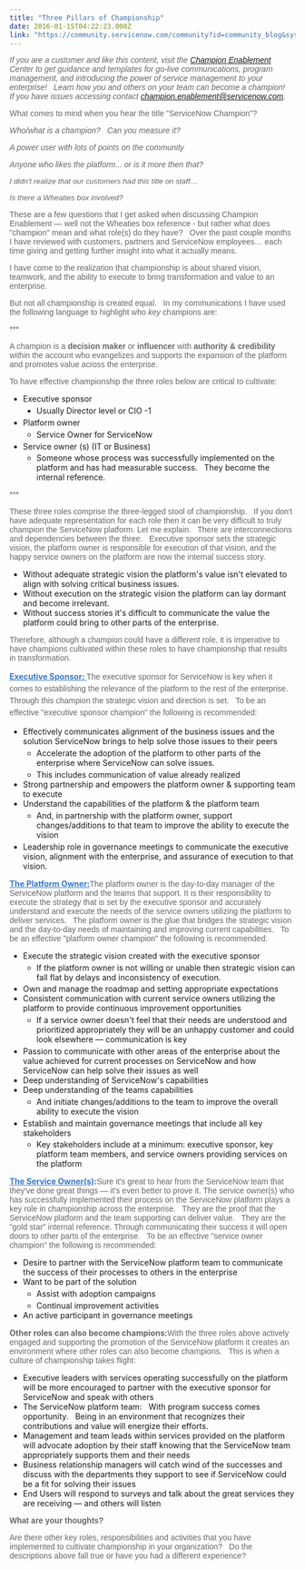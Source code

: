 ```yaml
---
title: "Three Pillars of Championship"
date: 2016-01-15T04:22:23.000Z
link: "https://community.servicenow.com/community?id=community_blog&sys_id=451deea5dbd0dbc01dcaf3231f961937"
---
```

<p style="font-family: arial, sans-serif; color: #666666;"><span style="font-style: inherit; font-family: inherit;"><strong style="font-weight: inherit; font-family: inherit;"><em>If you are a customer and like this content, visit the <a title="Champion Enablement" __default_attr="2259" __jive_macro_name="community" class="jive_macro_community jive_macro" data-orig-content="Champion Enablement" data-renderedposition="9.815340995788574_352.6278381347656_170_15" href="undefined2259">Champion Enablement</a><span>   Center to get guidance and templates for go-live communications, program management, and introducing the power of service management to your enterprise!   Learn how you and others on your team can become a champion!   If you have issues accessing contact </span><a title="k-email-small" class="jive-link-email-small" href="mailto:champion.enablement@servicenow.com">champion.enablement@servicenow.com</a><span>.</span></em></strong></span></p><p style="font-family: arial, sans-serif; color: #666666;"></p><p style="font-family: arial, sans-serif; color: #666666;">What comes to mind when you hear the title "ServiceNow Champion"?</p><p style="font-family: arial, sans-serif; color: #666666;"></p><p style="font-family: arial, sans-serif; color: #666666;"><span style="font-style: inherit; font-family: inherit;"><strong style="font-weight: inherit; font-family: inherit;"><em>Who/what is a champion?   Can you measure it?</em></strong></span></p><p style="font-family: arial, sans-serif; color: #666666;"><span style="font-style: inherit; font-family: inherit;"><strong style="font-weight: inherit; font-family: inherit;"><em>A power user with lots of points on the community</em></strong></span></p><p style="font-family: arial, sans-serif; color: #666666;"><span style="font-style: inherit; font-family: inherit;"><strong style="font-weight: inherit; font-family: inherit;"><em>Anyone who likes the platform... or is it more then that?</em></strong></span></p><p style="font-family: arial, sans-serif; color: #666666;"><span style="font-weight: inherit; font-size: 13.3333px; font-family: inherit; font-style: inherit;"><strong style="font-weight: inherit; font-size: 13.3333px; font-family: inherit;"><em>I didn't realize that our customers had this title on staff…</em></strong></span></p><p style="font-family: arial, sans-serif; color: #666666;"><span style="font-weight: inherit; font-size: 13.3333px; font-family: inherit; font-style: inherit;"><strong style="font-weight: inherit; font-size: 13.3333px; font-family: inherit;"><em>Is there a Wheaties box involved?</em></strong></span></p><p></p><p style="font-family: arial, sans-serif; color: #666666;">These are a few questions that I get asked when discussing Champion Enablement — well not the Wheaties box reference - but rather what does "champion" mean and what role(s) do they have?   Over the past couple months I have reviewed with customers, partners and ServiceNow employees… each time giving and getting further insight into what it actually means.</p><p></p><p style="font-family: arial, sans-serif; color: #666666;">I have come to the realization that championship is about shared vision, teamwork, and the ability to execute to bring transformation and value to an enterprise.</p><p></p><p style="font-family: arial, sans-serif; color: #666666;">But not all championship is created equal.   In my communications I have used the following language to highlight who <span style="font-weight: inherit; font-family: inherit;"><em>key</em></span> champions are:</p><p></p><p style="font-family: arial, sans-serif; color: #666666;">***</p><p style="font-family: arial, sans-serif; color: #666666;">A champion is a <span style="font-style: inherit; font-family: inherit;"><strong>decision maker </strong></span>or <span style="font-style: inherit; font-family: inherit;"><strong>influencer</strong></span> with <span style="font-style: inherit; font-family: inherit;"><strong>authority &amp; credibility </strong></span>within the account who evangelizes and supports the expansion of the platform and promotes value across the enterprise.</p><p></p><p style="font-family: arial, sans-serif; color: #666666;">To have effective championship the three roles below are critical to cultivate:</p><ul><li>Executive sponsor<ul style="font-weight: inherit; font-style: inherit; font-family: inherit; list-style-type: disc;"><li style="margin-top: 0.5ex; margin-bottom: 0.5ex; font-weight: inherit; font-style: inherit; font-family: inherit; list-style-type: inherit;">Usually Director level or CIO -1</li></ul></li><li>Platform owner<ul><li style="margin-top: 0.5ex; margin-bottom: 0.5ex; font-weight: inherit; font-style: inherit; font-family: inherit; list-style-type: inherit;">Service Owner for ServiceNow</li></ul></li><li>Service owner (s) (IT or Business)<ul><li style="margin-top: 0.5ex; margin-bottom: 0.5ex; font-weight: inherit; font-style: inherit; font-family: inherit; list-style-type: inherit;">Someone whose process was successfully implemented on the platform and has had measurable success.   They become the internal reference.</li></ul></li></ul><p><span style="font-family: arial, sans-serif; color: #666666;">***</span></p><p><span style="font-family: arial, sans-serif; color: #666666;">These three roles comprise the three-legged stool of championship.   If you don't have adequate representation for each role then it can be very difficult to truly champion the ServiceNow platform.</span><span style="font-family: arial, sans-serif; color: #666666;"> </span><span style="font-family: arial, sans-serif; color: #666666;">Let me explain.   There are interconnections and dependencies between the three.   Executive sponsor sets the strategic vision, the platform owner is responsible for execution of that vision, and the happy service owners on the platform are now the internal success story.</span><span style="font-family: arial, sans-serif; color: #666666;"> </span></p><ul><li>Without adequate strategic vision the platform's value isn't elevated to align with solving critical business issues.</li><li>Without execution on the strategic vision the platform can lay dormant and become irrelevant.</li><li>Without success stories it's difficult to communicate the value the platform could bring to other parts of the enterprise.</li></ul><p><span style="font-family: arial, sans-serif; color: #666666;"> </span><span style="font-family: arial, sans-serif; color: #666666;">Therefore, although a champion could have a different role, it is imperative to have champions cultivated within these roles to have championship that results in transformation.</span></p><p></p><p><span style="font-family: arial, sans-serif; color: #666666;"> </span><span style="color: #666666; font-family: inherit; line-height: 1.5; font-style: inherit;"><strong><a title="" _jive_internal="true" data-containerid="3040" data-containertype="37" data-objectid="4762" data-objecttype="38" href="/community?id=community_blog&sys_id=d7fc66a5dbd0dbc01dcaf3231f9619fe" style="font-weight: inherit; font-style: inherit; font-family: inherit; color: #3778c7;">Executive Sponsor: </a></strong></span><span style="line-height: 1.5; font-family: arial, sans-serif; color: #666666;">The executive sponsor for ServiceNow is key when it comes to establishing the relevance of the platform to the rest of the enterprise.   Through this champion the strategic vision and direction is set.   To be an effective "executive sponsor champion" the following is recommended:</span></p><ul><li>Effectively communicates alignment of the business issues and the solution ServiceNow brings to help solve those issues to their peers<ul style="font-weight: inherit; font-style: inherit; font-family: inherit;"><li style="margin-top: 0.5ex; margin-bottom: 0.5ex; font-weight: inherit; font-style: inherit; font-family: inherit; list-style-type: inherit;">Accelerate the adoption of the platform to other parts of the enterprise where ServiceNow can solve issues.</li><li>This includes communication of value already realized</li></ul></li><li>Strong partnership and empowers the platform owner &amp; supporting team to execute</li><li>Understand the capabilities of the platform &amp; the platform team<ul><li style="margin-top: 0.5ex; margin-bottom: 0.5ex; font-weight: inherit; font-style: inherit; font-family: inherit; list-style-type: inherit;">And, in partnership with the platform owner, support changes/additions to that team to improve the ability to execute the vision</li></ul></li><li>Leadership role in governance meetings to communicate the executive vision, alignment with the enterprise, and assurance of execution to that vision.</li></ul><p></p><p><span style="font-family: arial, sans-serif; color: #666666;"> </span><span style="color: #666666; font-family: inherit; font-style: inherit;"><strong><a title="" _jive_internal="true" data-containerid="3040" data-containertype="37" data-objectid="4817" data-objecttype="38" href="/community?id=community_blog&sys_id=deac6625dbd0dbc01dcaf3231f96191a" style="font-weight: inherit; font-style: inherit; font-family: inherit; color: #3778c7;">The Platform Owner:</a></strong></span><span style="font-family: arial, sans-serif; color: #666666;">The platform owner is the day-to-day manager of the ServiceNow platform and the teams that support. It is their responsibility to execute the strategy that is set by the executive sponsor and accurately understand and execute the needs of the service owners utilizing the platform to deliver services.   The platform owner is the glue that bridges the strategic vision and the day-to-day needs of maintaining and improving current capabilities.   To be an effective "platform owner champion" the following is recommended:</span></p><ul><li>Execute the strategic vision created with the executive sponsor<ul style="font-weight: inherit; font-style: inherit; font-family: inherit;"><li style="margin-top: 0.5ex; margin-bottom: 0.5ex; font-weight: inherit; font-style: inherit; font-family: inherit; list-style-type: inherit;">If the platform owner is not willing or unable then strategic vision can fall flat by delays and inconsistency of execution.</li></ul></li><li>Own and manage the roadmap and setting appropriate expectations</li><li>Consistent communication with current service owners utilizing the platform to provide continuous improvement opportunities<ul><li style="margin-top: 0.5ex; margin-bottom: 0.5ex; font-weight: inherit; font-style: inherit; font-family: inherit; list-style-type: inherit;">If a service owner doesn't feel that their needs are understood and prioritized appropriately they will be an unhappy customer and could look elsewhere — communication is key</li></ul></li><li>Passion to communicate with other areas of the enterprise about the value achieved for current processes on ServiceNow and how ServiceNow can help solve their issues as well</li><li>Deep understanding of ServiceNow's capabilities</li><li>Deep understanding of the teams capabilities<ul><li style="margin-top: 0.5ex; margin-bottom: 0.5ex; font-weight: inherit; font-style: inherit; font-family: inherit; list-style-type: inherit;">And initiate changes/additions to the team to improve the overall ability to execute the vision</li></ul></li><li>Establish and maintain governance meetings that include all key stakeholders<ul><li style="margin-top: 0.5ex; margin-bottom: 0.5ex; font-weight: inherit; font-style: inherit; font-family: inherit; list-style-type: inherit;">Key stakeholders include at a minimum: executive sponsor, key platform team members, and service owners providing services on the platform</li></ul></li></ul><p></p><p><span style="font-family: arial, sans-serif; color: #666666;"> </span><span style="color: #666666; font-family: inherit; font-style: inherit;"><strong><a title="" _jive_internal="true" data-containerid="3040" data-containertype="37" data-objectid="4882" data-objecttype="38" href="/community?id=community_blog&sys_id=7f0e6e2ddbd0dbc01dcaf3231f96196b" style="font-weight: inherit; font-style: inherit; font-family: inherit; color: #3778c7;">The Service Owner(s)</a>:</strong></span><span style="font-family: arial, sans-serif; color: #666666;">Sure it's great to hear from the ServiceNow team that they've done great things — it's even better to prove it.</span><span style="font-family: arial, sans-serif; color: #666666;"> </span><span style="font-family: arial, sans-serif; color: #666666;">The service owner(s) who has successfully implemented their process on the ServiceNow platform plays a key role in championship across the enterprise.   They are the proof that the ServiceNow platform and the team supporting can deliver value.   They are the "gold star" internal reference. Through communicating their success it will open doors to other parts of the enterprise.   To be an effective "service owner champion" the following is recommended:</span></p><ul><li>Desire to partner with the ServiceNow platform team to communicate the success of their processes to others in the enterprise</li><li>Want to be part of the solution<ul style="font-weight: inherit; font-style: inherit; font-family: inherit;"><li style="margin-top: 0.5ex; margin-bottom: 0.5ex; font-weight: inherit; font-style: inherit; font-family: inherit; list-style-type: inherit;">Assist with adoption campaigns</li><li>Continual improvement activities</li></ul></li><li>An active participant in governance meetings</li></ul><p></p><p><span style="color: #666666; font-family: inherit; font-style: inherit;"><strong>Other roles can also become champions:</strong></span><span style="font-family: arial, sans-serif; color: #666666;">With the three roles above actively engaged and supporting the promotion of the ServiceNow platform it creates an environment where other roles can also become champions.   This is when a culture of championship takes flight:</span></p><ul><li>Executive leaders with services operating successfully on the platform will be more encouraged to partner with the executive sponsor for ServiceNow and speak with others</li><li>The ServiceNow platform team:   With program success comes opportunity.   Being in an environment that recognizes their contributions and value will energize their efforts.</li><li>Management and team leads within services provided on the platform will advocate adoption by their staff knowing that the ServiceNow team appropriately supports them and their needs</li><li>Business relationship managers will catch wind of the successes and discuss with the departments they support to see if ServiceNow could be a fit for solving their issues</li><li>End Users will respond to surveys and talk about the great services they are receiving — and others will listen</li></ul><p></p><p style="font-family: arial, sans-serif; color: #666666;"><span style="font-style: inherit; font-family: inherit;"><strong>What are your thoughts?</strong></span></p><p style="font-family: arial, sans-serif; color: #666666;">Are there other key roles, responsibilities and activities that you have implemented to cultivate championship in your organization?   Do the descriptions above fall true or have you had a different experience?</p>